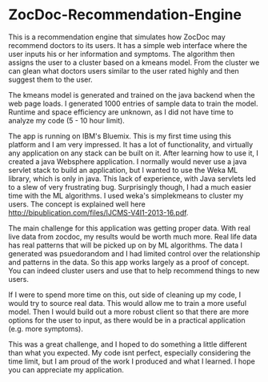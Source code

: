 # ZocDoc-Recommendation-Engine

This is a recommendation engine that simulates how ZocDoc may recommend doctors to its users. It has a simple web interface where the user inputs his or her information and symptoms. The algorithm then assigns the user to a cluster based on a kmeans model. From the cluster we can glean what doctors users similar to the user rated highly and then suggest them to the user.

The kmeans model is generated and trained on the java backend when the web page loads. I generated 1000 entries of sample data to train the model. Runtime and space efficiency are unknown, as I did not have time to analyze my code (5 - 10 hour limit).

The app is running on IBM's Bluemix. This is my first time using this platform and I am very impressed. It has a lot of functionality, and virtually any application on any stack can be built on it. After learning how to use it, I created a java Websphere application. I normally would never use a java servlet stack to build an application, but I wanted to use the Weka ML library, which is only in java. This lack of experience, with Java servlets led to a slew of very frustrating bug. Surprisingly though, I had a much easier time with the ML algorithms. I used weka's simplekmeans to cluster my users. The concept is explained well here http://bipublication.com/files/IJCMS-V4I1-2013-16.pdf.

The main challenge for this application was getting proper data. With real live data from zocdoc, my results would be worth much more. Real life data has real patterns that will be picked up on by ML algorithms. The data I generated was psuedorandom and I had limited control over the relationship and patterns in the data. So this app works largely as a proof of concept. You can indeed cluster users and use that to help recommend things to new users.

If I were to spend more time on this, out side of cleaning up my code, I would try to source real data. This would allow me to train a more useful model. Then I would build out a more robust client so that there are more options for the user to input, as there would be in a practical application (e.g. more symptoms).

This was a great challenge, and I hoped to do something a little different than what you expected. My code isnt perfect, especially considering the time limit, but I am proud of the work I produced and what I learned. I hope you can appreciate my application.
